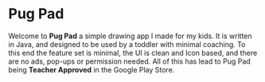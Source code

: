# Pug Pad

Welcome to **Pug Pad** a simple drawing app I made for my kids. It is written in Java, and designed to be used by a toddler with minimal coaching. To this end the feature set is minimal, the UI is clean and Icon based, and there are no ads, pop-ups or permission needed. All of this has lead to Pug Pad being **Teacher Approved** in the Google Play Store.
